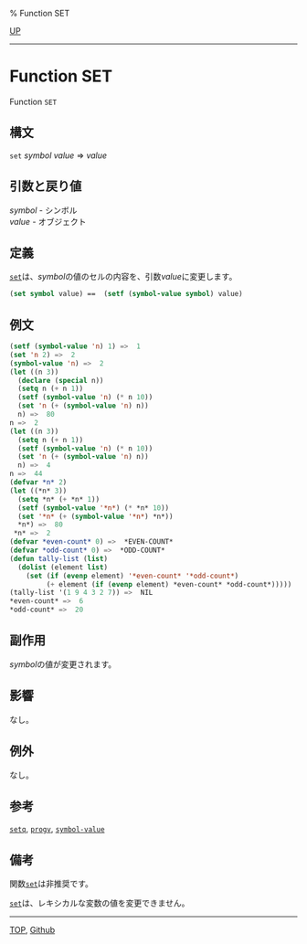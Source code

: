 % Function SET

[UP](10.2.html)  

---

# Function SET


Function `SET`


## 構文

`set` *symbol* *value* => *value*


## 引数と戻り値

*symbol* - シンボル  
*value* - オブジェクト


## 定義

[`set`](10.2.set.html)は、*symbol*の値のセルの内容を、引数*value*に変更します。

```lisp
(set symbol value) ==  (setf (symbol-value symbol) value)
```


## 例文

```lisp
(setf (symbol-value 'n) 1) =>  1
(set 'n 2) =>  2
(symbol-value 'n) =>  2
(let ((n 3))
  (declare (special n))
  (setq n (+ n 1))
  (setf (symbol-value 'n) (* n 10))
  (set 'n (+ (symbol-value 'n) n))
  n) =>  80
n =>  2
(let ((n 3))
  (setq n (+ n 1))
  (setf (symbol-value 'n) (* n 10))
  (set 'n (+ (symbol-value 'n) n))
  n) =>  4
n =>  44
(defvar *n* 2)
(let ((*n* 3))
  (setq *n* (+ *n* 1))
  (setf (symbol-value '*n*) (* *n* 10))
  (set '*n* (+ (symbol-value '*n*) *n*))
  *n*) =>  80
 *n* =>  2
(defvar *even-count* 0) =>  *EVEN-COUNT*
(defvar *odd-count* 0) =>  *ODD-COUNT*
(defun tally-list (list)
  (dolist (element list)
    (set (if (evenp element) '*even-count* '*odd-count*)
         (+ element (if (evenp element) *even-count* *odd-count*)))))
(tally-list '(1 9 4 3 2 7)) =>  NIL
*even-count* =>  6
*odd-count* =>  20
```


## 副作用

*symbol*の値が変更されます。


## 影響

なし。


## 例外

なし。


## 参考

[`setq`](5.3.setq.html),
[`progv`](5.3.progv.html),
[`symbol-value`](10.2.symbol-value.html)


## 備考

関数[`set`](10.2.set.html)は非推奨です。

[`set`](10.2.set.html)は、レキシカルな変数の値を変更できません。


---
[TOP](index.html),  [Github](https://github.com/nptcl/npt-japanese)

